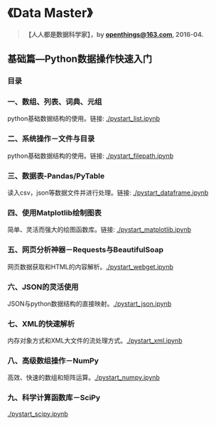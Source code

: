 
# 《Data Master》

>#### 【人人都是数据科学家】，by [openthings@163.com](http://my.oschina.net/u/2306127/blog?catalog=3420733), 2016-04.  

## 基础篇—Python数据操作快速入门
### 目录

### 一、数组、列表、词典、元组
python基础数据结构的使用。链接: [./pystart_list.ipynb](./pystart_list.ipynb)

### 二、系统操作－文件与目录
python基础数据结构的使用。链接: [./pystart_filepath.ipynb](./pystart_filepath.ipynb)

### 三、数据表-Pandas/PyTable
读入csv，json等数据文件并进行处理。链接: [./pystart_dataframe.ipynb](./pystart_dataframe.ipynb)

### 四、使用Matplotlib绘制图表
简单、灵活而强大的绘图函数库。链接: [./pystart_matplotlib.ipynb](./pystart_matplotlib.ipynb)

### 五、网页分析神器－Requests与BeautifulSoap
网页数据获取和HTML的内容解析。[./pystart_webget.ipynb](./pystart_webget.ipynb)

### 六、JSON的灵活使用
JSON与python数据结构的直接映射。[./pystart_json.ipynb](./pystart_json.ipynb)

### 七、XML的快速解析
内存对象方式和XML大文件的流处理方式。[./pystart_xml.ipynb](./pystart_xml.ipynb)

### 八、高级数组操作－NumPy
高效、快速的数组和矩阵运算。[./pystart_numpy.ipynb](./pystart_numpy.ipynb)

### 九、科学计算函数库－SciPy
[./pystart_scipy.ipynb](./pystart_scipy.ipynb)


```python

```
